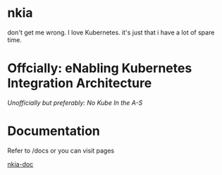 # nkia

don't get me wrong. I love Kubernetes. it's just that i have a lot of spare time.

# Offcially: eNabling Kubernetes Integration Architecture

*Unofficially but preferably: No Kube In the A-S*


# Documentation

Refer to /docs or you can visit pages


[nkia-doc](https://okestro-aidevops.github.io/nkia-doc/)

